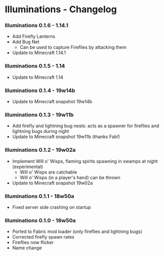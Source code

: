 # Illuminations - Changelog

### Illuminations 0.1.6 - 1.14.1

+ Add Firefly Lanterns
+ Add Bug Net
    - Can be used to capture Fireflies by attacking them
+ Update to Minecraft 1.14.1

### Illuminations 0.1.5 - 1.14

+ Update to Minecraft 1.14

### Illuminations 0.1.4 - 19w14b

+ Update to Minecraft snapshot 19w14b

### Illuminations 0.1.3 - 19w11b

+ Add firefly and lightning bug nests: acts as a spawner for fireflies and lightning bugs during night
+ Update to Minecraft snapshot 19w11b (thanks Fab!)

### Illuminations 0.1.2 - 19w02a

+ Implement Will o' Wisps, flaming spirits spawning in swamps at night (experimental)
	+ Will o' Wisps are catchable
	+ Will o' Wisps (in a player's hand) can be thrown
+ Update to Minecraft snapshot 19w02a

### Illuminations 0.1.1 - 18w50a

+ Fixed server side crashing on startup

### Illuminations 0.1.0 - 18w50a

+ Ported to Fabric mod loader (only fireflies and lightning bugs)
+ Corrected firefly spawn rates
+ Fireflies now flicker
+ Name change